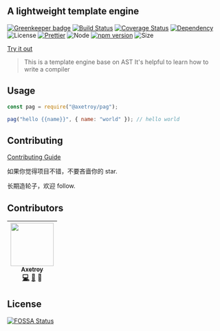 ## A lightweight template engine

[![Greenkeeper badge](https://badges.greenkeeper.io/axetroy/pag.svg)](https://greenkeeper.io/)
[![Build Status](https://travis-ci.org/axetroy/pag.svg?branch=master)](https://travis-ci.org/axetroy/pag)
[![Coverage Status](https://coveralls.io/repos/github/axetroy/pag/badge.svg?branch=master)](https://coveralls.io/github/axetroy/pag?branch=master)
[![Dependency](https://david-dm.org/axetroy/pag.svg)](https://david-dm.org/axetroy/pag)
![License](https://img.shields.io/badge/license-Apache-green.svg)
[![Prettier](https://img.shields.io/badge/Code%20Style-Prettier-green.svg)](https://github.com/prettier/prettier)
![Node](https://img.shields.io/badge/node-%3E=6.0-blue.svg?style=flat-square)
[![npm version](https://badge.fury.io/js/%40axetroy%2Fpag.svg)](https://badge.fury.io/js/%40axetroy%2Fpag)
![Size](https://github-size-badge.herokuapp.com/axetroy/pag.svg)

[Try it out](https://axetroy.github.io/pag)

> This is a template engine base on AST
> It's helpful to learn how to write a compiler

## Usage

```javascript
const pag = require("@axetroy/pag");

pag("hello {{name}}", { name: "world" }); // hello world
```

## Contributing

[Contributing Guide](https://github.com/axetroy/pag/blob/master/CONTRIBUTING.md)

如果你觉得项目不错，不要吝啬你的 star.

长期造轮子，欢迎 follow.

## Contributors

<!-- ALL-CONTRIBUTORS-LIST:START - Do not remove or modify this section -->

| [<img src="https://avatars1.githubusercontent.com/u/9758711?v=3" width="100px;"/><br /><sub>Axetroy</sub>](http://axetroy.github.io)<br />[💻](https://github.com/axetroy/pag/commits?author=axetroy) [🐛](https://github.com/axetroy/pag/issues?q=author%3Aaxetroy) 🎨 |
| :---------------------------------------------------------------------------------------------------------------------------------------------------------------------------------------------------------------------------------------------------------------------: |


<!-- ALL-CONTRIBUTORS-LIST:END -->

## License

[![FOSSA Status](https://app.fossa.io/api/projects/git%2Bgithub.com%2Faxetroy%2Fpag.svg?type=large)](https://app.fossa.io/projects/git%2Bgithub.com%2Faxetroy%2Fpag?ref=badge_large)
